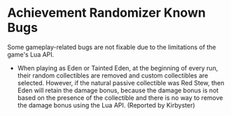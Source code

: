 # Achievement Randomizer Known Bugs

<!-- cspell:ignore Kirbyster -->

Some gameplay-related bugs are not fixable due to the limitations of the game's Lua API.

- When playing as Eden or Tainted Eden, at the beginning of every run, their random collectibles are removed and custom collectibles are selected. However, if the natural passive collectible was Red Stew, then Eden will retain the damage bonus, because the damage bonus is not based on the presence of the collectible and there is no way to remove the damage bonus using the Lua API. (Reported by Kirbyster)
